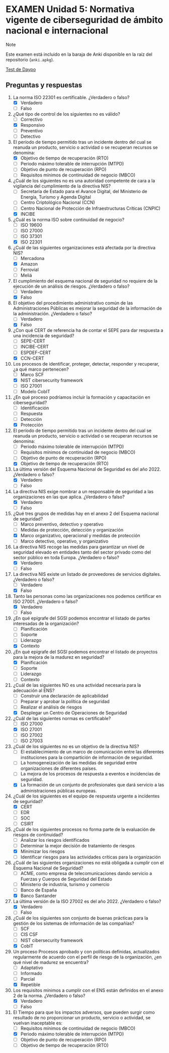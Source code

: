 # EXAMEN Unidad 5: Normativa vigente de ciberseguridad de ámbito nacional e internacional

>[!NOTE]
>Este examen está incluido en la baraja de Anki disponible en la raíz del repositorio (`anki.apkg`).

[Test de Daypo](https://www.daypo.com/nc-05.html)

## Preguntas y respuestas

1. La norma ISO 22301 es certificable. ¿Verdadero o falso?
	- [x] Verdadero
	- [ ] Falso

2. ¿Qué tipo de control de los siguientes no es válido?
	- [ ] Correctivo
	- [x] Responsivo
	- [ ] Preventivo
	- [ ] Detectivo

3. El período de tiempo permitido tras un incidente dentro del cual se reanuda un producto, servicio o actividad o se recuperan recursos se denomina:
	- [x] Objetivo de tiempo de recuperación (RTO)
	- [ ] Periodo máximo tolerable de interrupción (MTPD)
	- [ ] Objetivo de punto de recuperación (RPO)
	- [ ] Requisitos mínimos de continuidad de negocio (MBCO)

4. ¿Cuál de los siguientes no es una autoridad competente de cara a la vigilancia del cumplimiento de la directiva NIS?
	- [ ] Secretaría de Estado para el Avance Digital, del Ministerio de Energía, Turismo y Agenda Digital
	- [ ] Centro Criptológico Nacional (CCN)
	- [ ] Centro Nacional de Protección de Infraestructuras Críticas (CNPIC)
	- [x] INCIBE

5. ¿Cuál es la norma ISO sobre continuidad de negocio?
	- [ ] ISO 19600
	- [ ] ISO 27000
	- [ ] ISO 37301
	- [x] ISO 22301

6. ¿Cuál de las siguientes organizaciones está afectada por la directiva NIS?
	- [ ] Mercadona
	- [x] Amazon
	- [ ] Ferrovial
	- [ ] Meliá

7. El cumplimiento del esquema nacional de seguridad no requiere de la ejecución de un análisis de riesgos. ¿Verdadero o falso?
	- [ ] Verdadero
	- [x] Falso

8. El objetivo del procedimiento administrativo común de las Administraciones Públicas es mejorar la seguridad de la información de la administración. ¿Verdadero o falso?
	- [ ] Verdadero
	- [x] Falso

9. ¿Con qué CERT de referencia ha de contar el SEPE para dar respuesta a una incidencia de seguridad?
	- [ ] SEPE-CERT
	- [ ] INCIBE-CERT
	- [ ] ESPDEF-CERT
	- [x] CCN-CERT

11. Los procesos de identificar, proteger, detectar, responder y recuperar, ¿a qué marco pertenecen?
	- [ ] Marco SCF
	- [x] NIST cibersecurity framework
	- [ ] ISO 27001
	- [ ] Modelo CobIT

12. ¿En qué proceso podríamos incluir la formación y capacitación en ciberseguridad?
	- [ ] Identificación
	- [ ] Respuesta
	- [ ] Detección
	- [x] Protección

13. El período de tiempo permitido tras un incidente dentro del cual se reanuda un producto, servicio o actividad o se recuperan recursos se denomina:
	- [ ] Periodo máximo tolerable de interrupción (MTPD)
	- [ ] Requisitos mínimos de continuidad de negocio (MBCO)
	- [ ] Objetivo de punto de recuperación (RPO)
	- [x] Objetivo de tiempo de recuperación (RTO)

14. La última versión del Esquema Nacional de Seguridad es del año 2022. ¿Verdadero o falso?
	- [x] Verdadero
	- [ ] Falso

15. La directiva NIS exige nombrar a un responsable de seguridad a las organizaciones en las que aplica. ¿Verdadero o falso?
	- [x] Verdadero
	- [ ] Falso

16. ¿Qué tres grupos de medidas hay en el anexo 2 del Esquema nacional de seguridad?
	- [ ] Marco preventivo, detectivo y operativo
	- [ ] Medidas de protección, detección y organización
	- [x] Marco organizativo, operacional y medidas de protección
	- [ ] Marco detectivo, operativo, y organizativo

17. La directiva NIS recoge las medidas para garantizar un nivel de seguridad elevado en entidades tanto del sector privado como del sector público en toda Europa. ¿Verdadero o falso?
	- [x] Verdadero
	- [ ] Falso

18. La directiva NIS existe un listado de proveedores de servicios digitales. ¿Verdadero o falso?
	- [ ] Verdadero
	- [x] Falso

19. Tanto las personas como las organizaciones nos podemos certificar en ISO 27001. ¿Verdadero o falso?
	- [x] Verdadero
	- [ ] Falso

20. ¿En qué epígrafe del SGSI podemos encontrar el listado de partes interesadas de la organización?
	- [ ] Planificación
	- [ ] Soporte
	- [ ] Liderazgo
	- [x] Contexto

21. ¿En qué epígrafe del SGSI podemos encontrar el listado de proyectos para la mejora de la madurez en seguridad?
	- [x] Planificación
	- [ ] Soporte
	- [ ] Liderazgo
	- [ ] Contexto

22. ¿Cuál de las siguientes NO es una actividad necesaria para la adecuación al ENS?
	- [ ] Construir una declaración de aplicabilidad
	- [ ] Preparar y aprobar la política de seguridad
	- [ ] Realizar el análisis de riesgos
	- [x] Desplegar un Centro de Operaciones de Seguridad

23. ¿Cuál de las siguientes normas es certificable?
	- [ ] ISO 27000
	- [x] ISO 27001
	- [ ] ISO 27002
	- [ ] ISO 27003

24. ¿Cuál de los siguientes no es un objetivo de la directiva NIS?
	- [ ] El establecimiento de un marco de comunicación entre las diferentes instituciones para la compartición de información de seguridad.
	- [ ] La homogeneización de las medidas de seguridad entre organizaciones de diferentes países.
	- [ ] La mejora de los procesos de respuesta a eventos e incidencias de seguridad.
	- [x] La formación de un conjunto de profesionales que dará servicio a las administraciones públicas europeas.

25. ¿Cuál de los siguientes es el equipo de respuesta urgente a incidentes de seguridad?
	- [x] CERT
	- [ ] EDR
	- [ ] SOC
	- [ ] CSIRT

26. ¿Cuál de los siguientes procesos no forma parte de la evaluación de riesgos de continuidad?
	- [ ] Analizar los riesgos identificados
	- [ ] Determinar la mejor decisión de tratamiento de riesgos
	- [x] Minimizar los riesgos
	- [ ] Identificar riesgos para las actividades críticas para la organización

27. ¿Cuál de las siguientes organizaciones no está obligada a cumplir con el Esquema Nacional de Seguridad?
	- [ ] ACME, como empresa de telecomunicaciones dando servicio a Fuerzas y Cuerpos de Seguridad del Estado
	- [ ] Ministerio de industria, turismo y comercio
	- [ ] Banco de España
	- [x] Banco Santander

28. La última versión de la ISO 27002 es del año 2022. ¿Verdadero o falso?
	- [x] Verdadero
	- [ ] Falso

29. ¿Cuál de los siguientes son conjunto de buenas prácticas para la gestión de los sistemas de información de las compañías?
	- [ ] SCF
	- [ ] CIS CSF
	- [ ] NIST cibersecurity framework
	- [x] CobIT

30. Un proceso Procesos aprobado y con políticas definidas, actualizados regularmente de acuerdo con el perfil de riesgo de la organización, ¿en qué nivel de madurez se encuentra?
	- [ ] Adaptativo
	- [ ] Informado
	- [ ] Parcial
	- [x] Repetible

31. Los requisitos mínimos a cumplir con el ENS están definidos en el anexo 2 de la norma. ¿Verdadero o falso?
	- [x] Verdadero
	- [ ] Falso

32. El Tiempo para que los impactos adversos, que pueden surgir como resultado de no proporcionar un producto, servicio o actividad, se vuelvan inaceptable es:
	- [ ] Requisitos mínimos de continuidad de negocio (MBCO)
	- [x] Periodo máximo tolerable de interrupción (MTPD)
	- [ ] Objetivo de punto de recuperación (RPO)
	- [ ] Objetivo de tiempo de recuperación (RTO)
